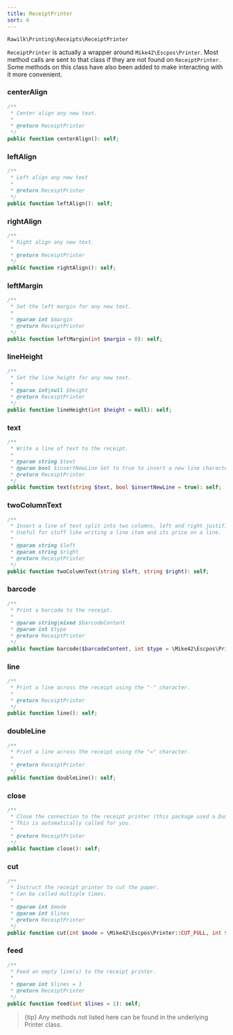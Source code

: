 ```yaml
---
title: ReceiptPrinter
sort: 4
---
```


`Rawilk\Printing\Receipts\ReceiptPrinter`

`ReceiptPrinter` is actually a wrapper around `Mike42\Escpos\Printer`. Most method calls are sent to that class if they are not found on `ReceiptPrinter`.
Some methods on this class have also been added to make interacting with it more convenient.

### centerAlign
```php
/**
 * Center align any new text.
 *
 * @return ReceiptPrinter
 */
public function centerAlign(): self;
```

### leftAlign
```php
/**
 * Left align any new text
 *
 * @return ReceiptPrinter
 */
public function leftAlign(): self;
```

### rightAlign
```php
/**
 * Right align any new text.
 *
 * @return ReceiptPrinter
 */
public function rightAlign(): self;
```

### leftMargin
```php
/**
 * Set the left margin for any new text. 
 *
 * @param int $margin
 * @return ReceiptPrinter
 */
public function leftMargin(int $margin = 0): self;
```

### lineHeight
```php
/**
 * Set the line height for any new text.
 *
 * @param int|null $height
 * @return ReceiptPrinter
 */
public function lineHeight(int $height = null): self;
```

### text
```php
/**
 * Write a line of text to the receipt.
 *
 * @param string $text
 * @param bool $insertNewLine Set to true to insert a new line character at the end of your string.
 * @return ReceiptPrinter
 */
public function text(string $text, bool $insertNewLine = true): self;
```

### twoColumnText
```php
/**
 * Insert a line of text split into two columns, left and right justified.
 * Useful for stuff like writing a line item and its price on a line.
 *
 * @param string $left
 * @param string $right
 * @return ReceiptPrinter
 */
public function twoColumnText(string $left, string $right): self;
```

### barcode
```php
/**
 * Print a barcode to the receipt.
 *
 * @param string|mixed $barcodeContent
 * @param int $type
 * @return ReceiptPrinter
 */
public function barcode($barcodeContent, int $type = \Mike42\Escpos\Printer::BARCODE_CODE39): self;
```

### line
```php
/**
 * Print a line across the receipt using the "-" character.
 *
 * @return ReceiptPrinter
 */
public function line(): self;
```

### doubleLine
```php
/**
 * Print a line across the receipt using the "=" character. 
 *
 * @return ReceiptPrinter
 */
public function doubleLine(): self;
```

### close
```php
/**
 * Close the connection to the receipt printer (this package used a DummyConnection).
 * This is automatically called for you.
 *
 * @return ReceiptPrinter
 */
public function close(): self;
```

### cut
```php
/**
 * Instruct the receipt printer to cut the paper.
 * Can be called multiple times.
 *
 * @param int $mode
 * @param int $lines
 * @return ReceiptPrinter
 */
public function cut(int $mode = \Mike42\Escpos\Printer::CUT_FULL, int $lines = 3): self;
```

### feed
```php
/**
 * Feed an empty line(s) to the receipt printer.
 *
 * @param int $lines = 1
 * @return ReceiptPrinter
 */
public function feed(int $lines = 1): self;
```

> {tip} Any methods not listed here can be found in the underlying Printer class.
